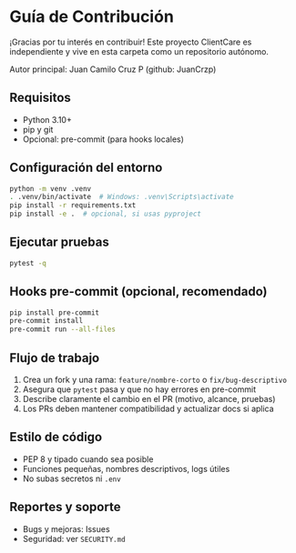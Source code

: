 # Guía de Contribución

¡Gracias por tu interés en contribuir! Este proyecto ClientCare es independiente y vive en esta carpeta como un repositorio autónomo.

Autor principal: Juan Camilo Cruz P (github: JuanCrzp)

## Requisitos
- Python 3.10+
- pip y git
- Opcional: pre-commit (para hooks locales)

## Configuración del entorno
```bash
python -m venv .venv
. .venv/bin/activate  # Windows: .venv\Scripts\activate
pip install -r requirements.txt
pip install -e .  # opcional, si usas pyproject
```

## Ejecutar pruebas
```bash
pytest -q
```

## Hooks pre-commit (opcional, recomendado)
```bash
pip install pre-commit
pre-commit install
pre-commit run --all-files
```

## Flujo de trabajo
1. Crea un fork y una rama: `feature/nombre-corto` o `fix/bug-descriptivo`
2. Asegura que `pytest` pasa y que no hay errores en pre-commit
3. Describe claramente el cambio en el PR (motivo, alcance, pruebas)
4. Los PRs deben mantener compatibilidad y actualizar docs si aplica

## Estilo de código
- PEP 8 y tipado cuando sea posible
- Funciones pequeñas, nombres descriptivos, logs útiles
- No subas secretos ni `.env`

## Reportes y soporte
- Bugs y mejoras: Issues
- Seguridad: ver `SECURITY.md`
